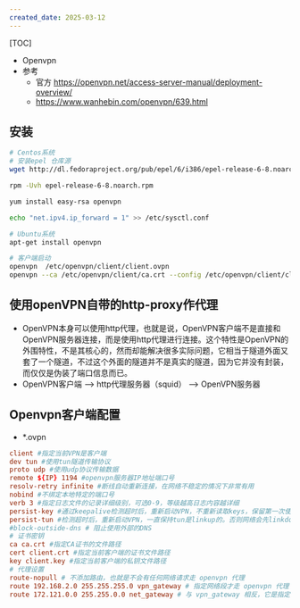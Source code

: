 ```yaml
---
created_date: 2025-03-12
---
```


[TOC]

- Openvpn
- 参考
    - 官方 https://openvpn.net/access-server-manual/deployment-overview/
    - https://www.wanhebin.com/openvpn/639.html

## 安装
```bash
# Centos系统
# 安装epel 仓库源
wget http://dl.fedoraproject.org/pub/epel/6/i386/epel-release-6-8.noarch.rpm

rpm -Uvh epel-release-6-8.noarch.rpm

yum install easy-rsa openvpn

echo "net.ipv4.ip_forward = 1" >> /etc/sysctl.conf
```
```bash
# Ubuntu系统
apt-get install openvpn
```

```bash
# 客户端启动
openvpn  /etc/openvpn/client/client.ovpn
openvpn --ca /etc/openvpn/client/ca.crt --config /etc/openvpn/client/client.ovpn --auth-user-pass /etc/openvpn/client/passwd --log-append /tmp/openvpn.log
```

## 使用openVPN自带的http-proxy作代理
- OpenVPN本身可以使用http代理，也就是说，OpenVPN客户端不是直接和OpenVPN服务器连接，而是使用http代理进行连接。这个特性是OpenVPN的外围特性，不是其核心的，然而却能解决很多实际问题，它相当于隧道外面又套了一个隧道，不过这个外面的隧道并不是真实的隧道，因为它并没有封装，而仅仅是伪装了端口信息而已。
- OpenVPN客户端 -->  http代理服务器（squid）  -->  OpenVPN服务器

## Openvpn客户端配置
- *.ovpn
```conf
client #指定当前VPN是客户端
dev tun #使用tun隧道传输协议
proto udp #使用udp协议传输数据
remote ${IP} 1194 #openvpn服务器IP地址端口号
resolv-retry infinite #断线自动重新连接，在网络不稳定的情况下非常有用
nobind #不绑定本地特定的端口号
verb 3 #指定日志文件的记录详细级别，可选0-9，等级越高日志内容越详细
persist-key #通过keepalive检测超时后，重新启动VPN，不重新读取keys，保留第一次使用的keys
persist-tun #检测超时后，重新启动VPN，一直保持tun是linkup的。否则网络会先linkdown然后再linkup
#block-outside-dns # 阻止使用外部的DNS
# 证书密钥
ca ca.crt #指定CA证书的文件路径
cert client.crt #指定当前客户端的证书文件路径
key client.key #指定当前客户端的私钥文件路径
# 代理设置
route-nopull # 不添加路由，也就是不会有任何网络请求走 openvpn 代理
route 192.168.2.0 255.255.255.0 vpn_gateway # 指定网络段才走 openvpn 代理
route 172.121.0.0 255.255.0.0 net_gateway # 与 vpn_gateway 相反，它是指定哪些IP不走 openvpn 代理
```